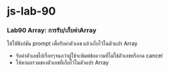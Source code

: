 # js-lab-90
### Lab90 Array: การรับ/เก็บค่าArray
ให้ใช้ฟังก์ชัน prompt เพื่อรับค่าตัวเลข แล้วเก็บไว้ในตัวแปร Array
- รับค่าตัวเลขไปเรื่อยๆจนกว่าผู้ใช้จะพิมพ์ข้อความที่ไม่ใช่ตัวเลขหรือกด cancel
- ให้หาผลรวมของตัวเลขที่เก็บไว้ในตัวแปร Array

